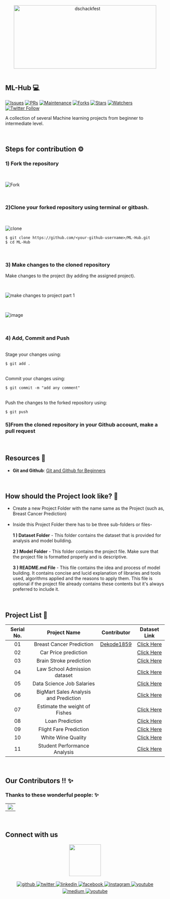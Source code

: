 <div align="center"> <img align="center" alt="dschackfest" src="https://user-images.githubusercontent.com/84925346/193271219-6360d311-ea13-42eb-8822-4ec2fd854ee5.jpeg" height='200' width='450'></div>
<br>

## **ML-Hub** 💻
[![Issues](	https://img.shields.io/github/issues/DSC-JSS-NOIDA/ML-Hub)](https://github.com/DSC-JSS-NOIDA/ML-Hub/issues)
[![PRs](https://img.shields.io/github/issues-pr/DSC-JSS-NOIDA/ML-Hub)](https://github.com/DSC-JSS-NOIDA/Ml-Hub/pulls)
[![Maintenance](https://img.shields.io/maintenance/yes/2021?color=green&logo=github)](https://github.com/DSC-JSS-NOIDA/)
[![Forks](https://img.shields.io/github/forks/DSC-JSS-NOIDA/ML-Hub?style=social)](https://github.com/DSC-JSS-NOIDA/ML-Hub) [![Stars](https://img.shields.io/github/stars/DSC-JSS-NOIDA/ML-Hub?style=social)](https://github.com/DSC-JSS-NOIDA/ML-Hub) [![Watchers](https://img.shields.io/github/watchers/DSC-JSS-NOIDA/ML-Hub)](https://github.com/DSC-JSS-NOIDA/ML-Hub) [![Twitter Follow](https://img.shields.io/twitter/follow/GDSCJSSATEN?style=social)](https://twitter.com/GDSCJSSATEN)

A collection of several Machine learning projects from beginner to intermediate level.

<br> 

## Steps for contribution ⚙️
### **1) Fork the repository**
<br>

![Fork](https://user-images.githubusercontent.com/84925346/193315274-bdbbdbd8-e594-426a-9183-6397c453d1d1.jpeg)

<br>

### **2)Clone your forked repository using terminal or gitbash.**
<br>

![clone](https://user-images.githubusercontent.com/84925346/193314506-14e37116-83b4-49ce-981c-f303cc5f6c8f.jpeg)
<br>

 ```
$ git clone https://github.com/<your-github-username>/ML-Hub.git
$ cd ML-Hub
```
<br>

### **3) Make changes to the cloned repository**

Make changes to the project (by adding the assigned project).

<br>

![make changes to project part 1](https://user-images.githubusercontent.com/21278020/193332991-1083b97f-3a86-4973-907c-35b593944c90.png)

<br>

![image](https://user-images.githubusercontent.com/21278020/193333376-31de7400-b913-4b7f-8bd0-c229e2404faf.png)


<br>

### **4) Add, Commit and Push**


<br>Stage your changes using:

```
$ git add .
```

<br>Commit your changes using:

```
$ git commit -m "add any comment"
```

<br>Push the changes to the forked repository using:

```
$ git push
```
### **5)From the cloned repository in your Github account, make a pull request**
<br>

## Resources 📖
- **Git and Github**: [Git and Github for Beginners](https://www.youtube.com/watch?v=RGOj5yH7evk)

<br>

## How should the Project look like? 🤔
- Create a new Project Folder with the name same as the Project (such as, Breast Cancer Prediction) <br><br>
- Inside this Project Folder there has to be three sub-folders or files- <br><br>
    **1 ) Dataset Folder** - This folder contains the dataset that is provided for analysis and model building.<br><br>
    **2 ) Model Folder** - This folder contains the project file. Make sure that the project file is formatted properly and is descriptive.<br><br>
    **3 ) README.md File** - This file contains the idea and process of model building. It contains concise and lucid explanation of libraries and tools used, algorithms applied and the reasons to apply them. This file is optional if the project file already contains these contents but it's always preferred to include it.

<br>

## Project List 📝
| Serial No. | Project Name | Contributor | Dataset Link |
| :-: | :-: | :-: | :-: |
| 01 | Breast Cancer Prediction | [Dekode1859](https://github.com/Dekode1859) | [Click Here](https://www.kaggle.com/datasets/vijayaadithyanvg/breast-cancer-prediction) |
| 02 | Car Price prediction |  | [Click Here](https://www.kaggle.com/datasets/vijayaadithyanvg/car-price-predictionused-cars) |
| 03 | Brain Stroke prediction |  | [Click Here](https://www.kaggle.com/datasets/jillanisofttech/brain-stroke-dataset) |
| 04 | Law School Admission dataset |  | [Click Here](https://www.kaggle.com/datasets/danofer/law-school-admissions-bar-passage) |
| 05 | Data Science Job Salaries |  | [Click Here](https://www.kaggle.com/datasets/ruchi798/data-science-job-salaries) |
| 06 | BigMart Sales Analysis and Prediction |  | [Click Here](https://www.kaggle.com/datasets/brijbhushannanda1979/bigmart-sales-data?select=Train.csv) |
| 07 | Estimate the weight of Fishes |  | [Click Here](https://www.kaggle.com/datasets/aungpyaeap/fish-market?select=Fish.csv) |
| 08 | Loan Prediction |  | [Click Here](https://www.kaggle.com/datasets/altruistdelhite04/loan-prediction-problem-dataset) |
| 09 | Flight Fare Prediction |  | [Click Here](https://machinelearningprojects.net/flight-price-prediction/) |
| 10 | White Wine Quality |  | [Click Here](https://www.kaggle.com/datasets/piyushagni5/white-wine-quality) |
| 11 | Student Performance Analysis |  | [Click Here](https://www.kaggle.com/datasets/whenamancodes/student-performance?select=Maths.csv) |

<br>

## Our Contributors  !! ✨
### Thanks to these wonderful people: ✨

<table>
	<tr>
		<td>
			<a href="https://github.com/DSC-JSS-NOIDA/Ml-Hub/graphs/contributors">
  <img src="https://contrib.rocks/image?repo=DSC-JSS-NOIDA/ML-Hub" />
</a>
		</td>
	</tr>
</table>

<br>

## Connect with us

<div align="center">
<a href="https://dscjss.in/"><img src="https://raw.githubusercontent.com/DSC-JSS-NOIDA/QuickLearn/main/assets/images/gdsc-logo.png"  height=100px /></a> <br><br>
<a href="https://github.com/DSC-JSS-NOIDA" target="_blank">
<img src=https://img.shields.io/badge/github-%2324292e.svg?&style=for-the-badge&logo=github&logoColor=white alt=github style="margin-bottom: 5px;" />
</a>
<a href="https://twitter.com/DSCJSSATEN" target="_blank">
<img src=https://img.shields.io/badge/twitter-%2300acee.svg?&style=for-the-badge&logo=twitter&logoColor=white alt=twitter style="margin-bottom: 5px;" />
</a>
<a href="https://www.linkedin.com/company/dsc-jssaten/" target="_blank">
<img src=https://img.shields.io/badge/linkedin-%231E77B5.svg?&style=for-the-badge&logo=linkedin&logoColor=white alt=linkedin style="margin-bottom: 5px;" />
</a>
<a href="https://www.facebook.com/dscjssnoida/" target="_blank">
<img src=https://img.shields.io/badge/facebook-%232E87FB.svg?&style=for-the-badge&logo=facebook&logoColor=white alt=facebook style="margin-bottom: 5px;" />
</a>
<a href="https://instagram.com/gdscjssaten?igshid=YmMyMTA2M2Y=" target="_blank">
<img src=https://img.shields.io/badge/instagram-%23000000.svg?&style=for-the-badge&logo=instagram&logoColor=white alt=instagram style="margin-bottom: 5px;" />
</a>
 <a href="https://discord.gg/PWEtw7gq" target="_blank">
<img src=https://img.shields.io/badge/discord-%233E77FB.svg?&style=for-the-badge&logo=discord&logoColor=white alt=youtube style="margin-bottom: 5px;" />
</a> 
<a href="https://medium.com/dsc-jss-noida" target="_blank">
<img src=https://img.shields.io/badge/medium-%23292929.svg?&style=for-the-badge&logo=medium&logoColor=white alt=medium style="margin-bottom: 5px;" />
</a>  
<a href="https://www.youtube.com/channel/UCkELk5JFDceaSf8pBa19kDQ" target="_blank">
<img src=https://img.shields.io/badge/youtube-%23FF0000.svg?&style=for-the-badge&logo=youtube&logoColor=white alt=youtube style="margin-bottom: 5px;" />
</a> 
</div>


